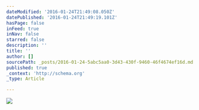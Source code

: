 ```yaml
---
dateModified: '2016-01-24T21:49:08.050Z'
datePublished: '2016-01-24T21:49:19.101Z'
hasPage: false
inFeed: true
inNav: false
starred: false
description: ''
title: ''
author: []
sourcePath: _posts/2016-01-24-5abc5aa0-3d43-430f-9460-46f4674ef16d.md
published: true
_context: 'http://schema.org'
_type: Article

---
```

![](https://the-grid-user-content.s3-us-west-2.amazonaws.com/c01aa1da-108e-4b40-863d-2f1dcb552abc.jpg)